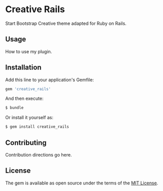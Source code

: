 # Creative Rails
Start Bootstrap Creative theme adapted for Ruby on Rails.

## Usage
How to use my plugin.

## Installation
Add this line to your application's Gemfile:

```ruby
gem 'creative_rails'
```

And then execute:
```bash
$ bundle
```

Or install it yourself as:
```bash
$ gem install creative_rails
```

## Contributing
Contribution directions go here.

## License
The gem is available as open source under the terms of the [MIT License](http://opensource.org/licenses/MIT).
